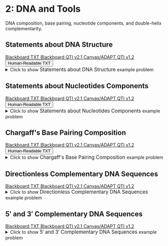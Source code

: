 # 2: DNA and Tools

DNA composition, base pairing, nucleotide components, and double-helix complementarity.

## Statements about DNA Structure

<div id="TFMS-dna_structure-biol_351-button-container" class="button-container">
<a class="md-button custom-button bb_text" href="bbq-TFMS-dna_structure-biol_351-questions.txt" download title="Download bbq-TFMS-dna_structure-biol_351-questions.txt" aria-label="Click to download the Blackboard TXT file (bbq-TFMS-dna_structure-biol_351-questions.txt)">
    <i class="fa fa-download"></i>Blackboard TXT
</a>
<a class="md-button custom-button bb_qti" href="downloads/blackboard_qti_v2_1-TFMS-dna_structure-biol_351.zip" download title="Download blackboard_qti_v2_1-TFMS-dna_structure-biol_351.zip" aria-label="Click to download the Blackboard QTI v2.1 file (blackboard_qti_v2_1-TFMS-dna_structure-biol_351.zip)">
    <i class="fa fa-download"></i>Blackboard QTI v2.1
</a>
<a class="md-button custom-button canvas_qti" href="downloads/canvas_qti_v1_2-TFMS-dna_structure-biol_351.zip" download title="Download canvas_qti_v1_2-TFMS-dna_structure-biol_351.zip" aria-label="Click to download the Canvas/ADAPT QTI v1.2 file (canvas_qti_v1_2-TFMS-dna_structure-biol_351.zip)">
    <i class="fa fa-download"></i>Canvas/ADAPT QTI v1.2
</a>
<button class="md-button custom-button human_read" onclick="window.open('downloads/human_readable-TFMS-dna_structure-biol_351.html', '_blank')" title="View human_readable-TFMS-dna_structure-biol_351.html" aria-label="Click to view the Human-Readable TXT file (human_readable-TFMS-dna_structure-biol_351.html)">
    <i class="fa fa-eye"></i> Human-Readable TXT
</button>
</div><details>
  <summary>Click 
    <span style='font-weight: normal;'>
       to show
    </span>
    <span style='font-size: 1.1em; color: var(--md-primary-fg-color--dark)'>
      Statements about DNA Structure
    </span>
    <span style='font-weight: normal;'>
      example problem
    </span>
  </summary>
  {% include "genetics/topic02/downloads/selftest-TFMS-dna_structure-biol_351.html" %}

</details>


## Statements about Nucleotides Components

<div id="TFMS-nucleotide_components-button-container" class="button-container">
<a class="md-button custom-button bb_text" href="bbq-TFMS-nucleotide_components-questions.txt" download title="Download bbq-TFMS-nucleotide_components-questions.txt" aria-label="Click to download the Blackboard TXT file (bbq-TFMS-nucleotide_components-questions.txt)">
    <i class="fa fa-download"></i>Blackboard TXT
</a>
<a class="md-button custom-button bb_qti" href="downloads/blackboard_qti_v2_1-TFMS-nucleotide_components.zip" download title="Download blackboard_qti_v2_1-TFMS-nucleotide_components.zip" aria-label="Click to download the Blackboard QTI v2.1 file (blackboard_qti_v2_1-TFMS-nucleotide_components.zip)">
    <i class="fa fa-download"></i>Blackboard QTI v2.1
</a>
<a class="md-button custom-button canvas_qti" href="downloads/canvas_qti_v1_2-TFMS-nucleotide_components.zip" download title="Download canvas_qti_v1_2-TFMS-nucleotide_components.zip" aria-label="Click to download the Canvas/ADAPT QTI v1.2 file (canvas_qti_v1_2-TFMS-nucleotide_components.zip)">
    <i class="fa fa-download"></i>Canvas/ADAPT QTI v1.2
</a>
<button class="md-button custom-button human_read" onclick="window.open('downloads/human_readable-TFMS-nucleotide_components.html', '_blank')" title="View human_readable-TFMS-nucleotide_components.html" aria-label="Click to view the Human-Readable TXT file (human_readable-TFMS-nucleotide_components.html)">
    <i class="fa fa-eye"></i> Human-Readable TXT
</button>
</div><details>
  <summary>Click 
    <span style='font-weight: normal;'>
       to show
    </span>
    <span style='font-size: 1.1em; color: var(--md-primary-fg-color--dark)'>
      Statements about Nucleotides Components
    </span>
    <span style='font-weight: normal;'>
      example problem
    </span>
  </summary>
  {% include "genetics/topic02/downloads/selftest-TFMS-nucleotide_components.html" %}

</details>


## Chargaff's Base Pairing Composition

<div id="chargaff_dna_percent-5_choices-button-container" class="button-container">
<a class="md-button custom-button bb_text" href="bbq-chargaff_dna_percent-5_choices-questions.txt" download title="Download bbq-chargaff_dna_percent-5_choices-questions.txt" aria-label="Click to download the Blackboard TXT file (bbq-chargaff_dna_percent-5_choices-questions.txt)">
    <i class="fa fa-download"></i>Blackboard TXT
</a>
<a class="md-button custom-button bb_qti" href="downloads/blackboard_qti_v2_1-chargaff_dna_percent-5_choices.zip" download title="Download blackboard_qti_v2_1-chargaff_dna_percent-5_choices.zip" aria-label="Click to download the Blackboard QTI v2.1 file (blackboard_qti_v2_1-chargaff_dna_percent-5_choices.zip)">
    <i class="fa fa-download"></i>Blackboard QTI v2.1
</a>
<a class="md-button custom-button canvas_qti" href="downloads/canvas_qti_v1_2-chargaff_dna_percent-5_choices.zip" download title="Download canvas_qti_v1_2-chargaff_dna_percent-5_choices.zip" aria-label="Click to download the Canvas/ADAPT QTI v1.2 file (canvas_qti_v1_2-chargaff_dna_percent-5_choices.zip)">
    <i class="fa fa-download"></i>Canvas/ADAPT QTI v1.2
</a>
<button class="md-button custom-button human_read" onclick="window.open('downloads/human_readable-chargaff_dna_percent-5_choices.html', '_blank')" title="View human_readable-chargaff_dna_percent-5_choices.html" aria-label="Click to view the Human-Readable TXT file (human_readable-chargaff_dna_percent-5_choices.html)">
    <i class="fa fa-eye"></i> Human-Readable TXT
</button>
</div><details>
  <summary>Click 
    <span style='font-weight: normal;'>
       to show
    </span>
    <span style='font-size: 1.1em; color: var(--md-primary-fg-color--dark)'>
      Chargaff's Base Pairing Composition
    </span>
    <span style='font-weight: normal;'>
      example problem
    </span>
  </summary>
  {% include "genetics/topic02/downloads/selftest-chargaff_dna_percent-5_choices.html" %}

</details>


## Directionless Complementary DNA Sequences

<div id="complementary_sequences-mc-directionless-button-container" class="button-container">
<a class="md-button custom-button bb_text" href="bbq-complementary_sequences-mc-directionless-questions.txt" download title="Download bbq-complementary_sequences-mc-directionless-questions.txt" aria-label="Click to download the Blackboard TXT file (bbq-complementary_sequences-mc-directionless-questions.txt)">
    <i class="fa fa-download"></i>Blackboard TXT
</a>
<a class="md-button custom-button bb_qti" href="downloads/blackboard_qti_v2_1-complementary_sequences-mc-directionless.zip" download title="Download blackboard_qti_v2_1-complementary_sequences-mc-directionless.zip" aria-label="Click to download the Blackboard QTI v2.1 file (blackboard_qti_v2_1-complementary_sequences-mc-directionless.zip)">
    <i class="fa fa-download"></i>Blackboard QTI v2.1
</a>
<a class="md-button custom-button canvas_qti" href="downloads/canvas_qti_v1_2-complementary_sequences-mc-directionless.zip" download title="Download canvas_qti_v1_2-complementary_sequences-mc-directionless.zip" aria-label="Click to download the Canvas/ADAPT QTI v1.2 file (canvas_qti_v1_2-complementary_sequences-mc-directionless.zip)">
    <i class="fa fa-download"></i>Canvas/ADAPT QTI v1.2
</a>
</div><details>
  <summary>Click 
    <span style='font-weight: normal;'>
       to show
    </span>
    <span style='font-size: 1.1em; color: var(--md-primary-fg-color--dark)'>
      Directionless Complementary DNA Sequences
    </span>
    <span style='font-weight: normal;'>
      example problem
    </span>
  </summary>
  {% include "genetics/topic02/downloads/selftest-complementary_sequences-mc-directionless.html" %}

</details>


## 5&prime; and 3&prime; Complementary DNA Sequences

<div id="complementary_sequences-mc-prime-button-container" class="button-container">
<a class="md-button custom-button bb_text" href="bbq-complementary_sequences-mc-prime-questions.txt" download title="Download bbq-complementary_sequences-mc-prime-questions.txt" aria-label="Click to download the Blackboard TXT file (bbq-complementary_sequences-mc-prime-questions.txt)">
    <i class="fa fa-download"></i>Blackboard TXT
</a>
<a class="md-button custom-button bb_qti" href="downloads/blackboard_qti_v2_1-complementary_sequences-mc-prime.zip" download title="Download blackboard_qti_v2_1-complementary_sequences-mc-prime.zip" aria-label="Click to download the Blackboard QTI v2.1 file (blackboard_qti_v2_1-complementary_sequences-mc-prime.zip)">
    <i class="fa fa-download"></i>Blackboard QTI v2.1
</a>
<a class="md-button custom-button canvas_qti" href="downloads/canvas_qti_v1_2-complementary_sequences-mc-prime.zip" download title="Download canvas_qti_v1_2-complementary_sequences-mc-prime.zip" aria-label="Click to download the Canvas/ADAPT QTI v1.2 file (canvas_qti_v1_2-complementary_sequences-mc-prime.zip)">
    <i class="fa fa-download"></i>Canvas/ADAPT QTI v1.2
</a>
</div><details>
  <summary>Click 
    <span style='font-weight: normal;'>
       to show
    </span>
    <span style='font-size: 1.1em; color: var(--md-primary-fg-color--dark)'>
      5&prime; and 3&prime; Complementary DNA Sequences
    </span>
    <span style='font-weight: normal;'>
      example problem
    </span>
  </summary>
  {% include "genetics/topic02/downloads/selftest-complementary_sequences-mc-prime.html" %}

</details>



